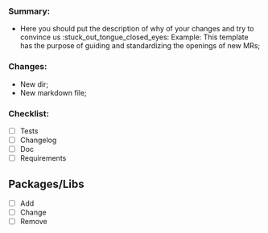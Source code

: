 ### Summary:

- Here you should put the description of why of your changes and try to convince us :stuck\_out\_tongue\_closed\_eyes: Example: This template has the purpose of guiding and standardizing the openings of new MRs;

### Changes:

- New dir;
- New markdown file;

### Checklist:

- [ ] Tests
- [ ] Changelog
- [ ] Doc
- [ ] Requirements

## Packages/Libs

- [ ] Add
- [ ] Change
- [ ] Remove
